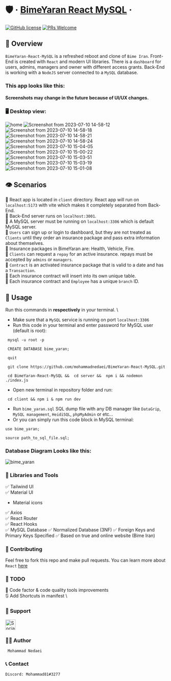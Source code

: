 # 🛡️ &middot; [BimeYaran React MySQL](https://github.com/mohammadnedaei/BimeYaran-React-MySQL) &middot;

[![GitHub license](https://img.shields.io/badge/license-MIT-blue.svg)](https://github.com/mohammadnedaei/Nearby-Locations-React/blob/main/LICENSE)
[![PRs Welcome](https://img.shields.io/badge/PRs-welcome-brightgreen.svg)](https://github.com/mohammadnedaei/Nearby-Locations-React/fork)

## 🔎 Overview

`BimeYaran-React-MySQL` is a refreshed reboot and clone of `Bime Iran`. Front-End is created with
`React` and modern UI libraries. There is a `dashboard` for users, admins, managers and owner with 
different access grants. Back-End is working with a `NodeJS` server connected to a `MySQL` database.

### This app looks like this:

#### Screenshots may change in the future because of UI/UX changes.

### 🖥️ Desktop view:
![home](https://github.com/mohammadnedaei/BimeYaran-React-MySQL/assets/61457864/c281897d-3a9c-4da3-9a44-5b5430fbe634)
![Screenshot from 2023-07-10 14-58-12](https://github.com/mohammadnedaei/BimeYaran-React-MySQL/assets/61457864/786b943a-cece-4ac3-ab73-aa8658d7d897)
![Screenshot from 2023-07-10 14-58-18](https://github.com/mohammadnedaei/BimeYaran-React-MySQL/assets/61457864/77317a10-ac36-4931-a01e-7d12ac29dd45)
![Screenshot from 2023-07-10 14-58-21](https://github.com/mohammadnedaei/BimeYaran-React-MySQL/assets/61457864/02fa2991-9ea0-456e-89f0-c64d7cdb686c)
![Screenshot from 2023-07-10 14-58-24](https://github.com/mohammadnedaei/BimeYaran-React-MySQL/assets/61457864/8f990dec-79e6-4512-9355-acb64969775e)
![Screenshot from 2023-07-10 15-04-05](https://github.com/mohammadnedaei/BimeYaran-React-MySQL/assets/61457864/5622e49c-1faf-4ac3-ab66-b98ba6ae28d9)
![Screenshot from 2023-07-10 15-00-22](https://github.com/mohammadnedaei/BimeYaran-React-MySQL/assets/61457864/51f651fb-f171-4cc8-911b-5e6488821bf5)
![Screenshot from 2023-07-10 15-03-51](https://github.com/mohammadnedaei/BimeYaran-React-MySQL/assets/61457864/66995d5e-aa70-49b3-bf33-30bb9a5cd182)
![Screenshot from 2023-07-10 15-03-19](https://github.com/mohammadnedaei/BimeYaran-React-MySQL/assets/61457864/f0595c99-5590-4dcb-9378-d2f57b7d1ba3)
![Screenshot from 2023-07-10 15-01-08](https://github.com/mohammadnedaei/BimeYaran-React-MySQL/assets/61457864/2f3cb5a0-76f2-4ad5-a1ef-e7a7efeab30f)

## 👁 Scenarios
🧾 React app is located in `client` directory. React app will run on `localhost:5173` with vite
which makes it completely separated from Back-End. \
🧾 Back-End server runs on `localhost:3001`. \
🧾 A MySQL server must be running on `localhost:3306` which is default MySQL server. \
🧾 `Users` can sign up or login to dashboard, but they are not treated as `Clients` until
they order an insurance package and pass extra information about themselves. \
🧾 Insurance packages in BimeYaran are: Health, Vehicle, Fire. \
🧾 `Clients` can request a `repay` for an active insurance. repays must be accepted by `admins` or `managers`. \
🧾 `Contract` is an activated insurance package that is valid to a date and has a `Transaction`. \
🧾 Each insurance contract will insert into its own unique table. \
🧾 Each insurance contract and `Employee` has a unique `branch` ID.

## 🚀 Usage

Run this commands in **respectively** in your terminal. \
* Make sure that a `MySQL` service is running on port `localhost:3306`
* Run this code in your terminal and enter password for MySQL user (default is root):
```shell
 mysql -u root -p
 
 CREATE DATABASE bime_yaran;

 quit
```
```shell
 git clone https://github.com/mohammadnedaei/BimeYaran-React-MySQL.git

 cd BimeYaran-React-MySQL &&  cd server &&  npm i && nodemon ./index.js 
 ```
* Open new terminal in repository folder and run:
```shell
 cd client && npm i & npm run dev
```
* Run `bime_yaran.sql` SQL dump file with any DB manager like `DataGrip`, `MySQL management`, `HeidiSQL`, `phpMyAdmin` or etc...
* Or you can simply run this code block in MySQL terminal:

```shell
use bime_yaran;

source path_to_sql_file.sql;
```
### Database Diagram Looks like this:
![bime_yaran](https://github.com/mohammadnedaei/BimeYaran-React-MySQL/assets/61457864/7be9e3b5-751a-463f-940d-fee072fa495f)
### 🧰 Libraries and Tools

✅ Tailwind UI \
✅ Material UI
- Material icons

✅ Axios \
✅ React Router \
✅ React Hooks \
✅ MySQL Database
✅ Normalized Database (3NF)
✅ Foreign Keys and Primary Keys Specified
✅ Based on true and online website (Bime Iran)

### 🔧 Contributing

Feel free to fork this repo and make pull requests.
You can learn more about `React` [here](https://reactjs.org/)

### 🎯 TODO

🚧 Code factor & code quality tools improvements \
🔃 Add Shortcuts in manifest \

### 💚 Support

<a href="https://sociabuzz.com/mohammadnedaei/donate" target="_blank"><img src="https://img.shields.io/badge/Buy_Me_A_Coffee-FFDD00?style=for-the-badge&logo=buy-me-a-coffee&logoColor=black" height="32px" alt="Sociabuzz"></a>

### ✍🏻 Author

     Mohammad Nedaei

### 📞 Contact

    Discord: Mohammad81#3277
